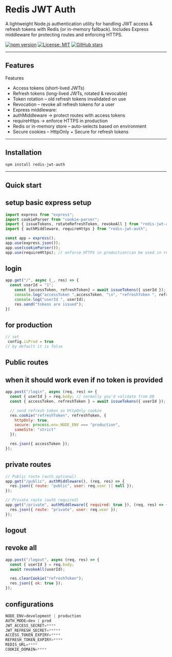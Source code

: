 # Redis JWT Auth
A lightweight Node.js authentication utility for handling JWT access & refresh tokens with Redis (or in-memory fallback).
Includes Express middleware for protecting routes and enforcing HTTPS.

[![npm version](https://img.shields.io/npm/v/redis-jwt-auth.svg)](https://www.npmjs.com/package/redis-jwt-auth)
[![License: MIT](https://img.shields.io/badge/License-MIT-green.svg)](LICENSE)
[![GitHub stars](https://img.shields.io/github/stars/AkshatKumarJain/redis-jwt-auth.svg)](https://github.com/AkshatKumarJain/redis-jwt-auth)

---

## Features
Features
- Access tokens (short-lived JWTs)
- Refresh tokens (long-lived JWTs, rotated & revocable)
- Token rotation – old refresh tokens invalidated on use
- Revocation – revoke all refresh tokens for a user
- Express middleware:
- authMiddleware → protect routes with access tokens
- requireHttps → enforce HTTPS in production
- Redis or in-memory store – auto-selects based on environment
- Secure cookies – HttpOnly + Secure for refresh tokens

---

## Installation
```bash
npm install redis-jwt-auth
```

---

## Quick start

## setup basic express setup

```js
import express from "express";
import cookieParser from "cookie-parser";
import { issueTokens, rotateRefreshToken, revokeAll } from "redis-jwt-auth";
import { authMiddleware, requireHttps } from "redis-jwt-auth";

const app = express();
app.use(express.json());
app.use(cookieParser());
app.use(requireHttps); // enforce HTTPS in production(can be used in required routes only)
```

## login

```js
app.get("/", async (_, res) => {
  const userId = "1";
    const {accessToken, refreshToken} = await issueTokens({ userId });
    console.log("accessToken ",accessToken, "\n", "refreshToken ", refreshToken);
    console.log("userId ", userId);
    res.send("tokens are issued");
})
```
## for production

```js
// set
 config.isProd = true
// by default it is false
```
## Public routes

## when it should work even if no token is provided

```js
app.post("/login", async (req, res) => {
  const { userId } = req.body; // normally you'd validate from DB
  const { accessToken, refreshToken } = await issueTokens({ userId });

  // send refresh token as HttpOnly cookie
  res.cookie("refreshToken", refreshToken, {
    httpOnly: true,
    secure: process.env.NODE_ENV === "production",
    sameSite: "strict"
  });

  res.json({ accessToken });
});

```

## private routes

```js
// Public route (auth optional)
app.get("/public", authMiddleware(), (req, res) => {
  res.json({ route: "public", user: req.user || null });
});

// Private route (auth required)
app.get("/private", authMiddleware({ required: true }), (req, res) => {
  res.json({ route: "private", user: req.user });
});
```

## logout

## revoke all
```js
app.post("/logout", async (req, res) => {
  const { userId } = req.body;
  await revokeAll(userId);

  res.clearCookie("refreshToken");
  res.json({ ok: true });
});
```

## configurations
```js
NODE_ENV=development | production
AUTH_MODE=dev | prod
JWT_ACCESS_SECRET=****
JWT_REFRESH_SECRET=*****
ACCESS_TOKEN_EXPIRY=****
REFRESH_TOKEN_EXPIRY=****
REDIS_URL=****
COOKIE_DOMAIN=****
```


